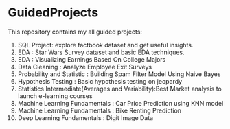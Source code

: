 # GuidedProjects


This repository contains my all guided projects:

1. SQL Project: explore factbook dataset and get useful insights. 
2. EDA : Star Wars Survey dataset and basic EDA techniques.
3. EDA : Visualizing Earnings Based On College Majors
4. Data Cleaning : Analyze Employee Exit Surveys
5. Probability and Statistic : Building Spam Filter Model Using Naive Bayes
6. Hypothesis Testing : Basic hypothesis testing on jeopardy
7. Statistics Intermediate(Averages and Variability):Best Market analysis to launch e-learning courses
8. Machine Learning Fundamentals : Car Price Prediction using KNN model
9. Machine Learning Fundamentals : Bike Renting Prediction
10. Deep Learning Fundamentals : Digit Image Data
